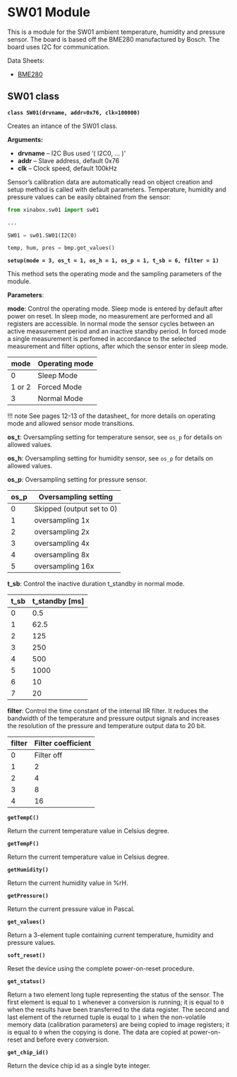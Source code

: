 # SW01 Module

This is a module for the SW01 ambient temperature, humidity and pressure sensor.
The board is based off the BME280 manufactured by Bosch.
The board uses I2C for communication.

Data Sheets:


* [BME280](https://ae-bst.resource.bosch.com/media/_tech/media/datasheets/BST-BME280_DS001-11.pdf)

## SW01 class


**`class SW01(drvname, addr=0x76, clk=100000)`**

Creates an intance of the SW01 class.


**Arguments:**

    
* **drvname** – I2C Bus used ‘( I2C0, … )’
* **addr** – Slave address, default 0x76
* **clk** – Clock speed, default 100kHz


Sensor’s calibration data are automatically read on object creation and setup method is called with default parameters. Temperature,
humidity and pressure values can be easily obtained from the sensor:

```py
from xinabox.sw01 import sw01

...

SW01 = sw01.SW01(I2C0)

temp, hum, pres = bmp.get_values()
```


**`setup(mode = 3, os_t = 1, os_h = 1, os_p = 1, t_sb = 6, filter = 1)`**

This method sets the operating mode and the sampling parameters of the module.

**Parameters**:

**mode**: Control the operating mode. Sleep mode is entered by default after power on reset. In sleep mode, no measurement are performed and all registers are accessible. In normal mode the sensor cycles between an active measurement period and an inactive standby period. In forced mode a single measurement is perfomed in accordance to the selected measurement and filter options, after which the sensor enter in sleep mode.

| mode   | Operating mode |
|--------|----------------|
| 0      | Sleep Mode     |
| 1 or 2 | Forced Mode    |
| 3      | Normal Mode    |

!!! note
	See pages 12-13 of the datasheet_ for more details on operating mode and allowed sensor mode transitions.

**os_t**: Oversampling setting for temperature sensor, see ```os_p``` for details on allowed values.

**os_h**: Oversampling setting for humidity sensor, see ```os_p``` for details on allowed values.

**os_p**: Oversampling setting for pressure sensor.

| os_p | Oversampling setting      |
|------|---------------------------|
| 0    | Skipped (output set to 0) |
| 1    | oversampling 1x           |
| 2    | oversampling 2x           |
| 3    | oversampling 4x           |
| 4    | oversampling 8x           |
| 5    | oversampling 16x          |

**t_sb**: Control the inactive duration t_standby in normal mode.

| t_sb | t_standby [ms] |
|------|----------------|
| 0    | 0.5            |
| 1    | 62.5           |
| 2    | 125            |
| 3    | 250            |
| 4    | 500            |
| 5    | 1000           |
| 6    | 10             |
| 7    | 20             |

**filter**: Control the time constant of the internal IIR filter. It reduces the bandwidth of the temperature
and pressure output signals and increases the resolution of the pressure and temperature output data to 20 bit.

| filter | Filter coefficient |
|--------|--------------------|
| 0      | Filter off         |
| 1      | 2                  |
| 2      | 4                  |
| 3      | 8                  |
| 4      | 16                 |

**`getTempC()`**

Return the current temperature value in Celsius degree.


**`getTempF()`**

Return the current temperature value in Celsius degree.


**`getHumidity()`**

Return the current humidity value in %rH.


**`getPressure()`**

Return the current pressure value in Pascal.


**`get_values()`**

Return a 3-element tuple containing current temperature, humidity and pressure values.


**`soft_reset()`**

Reset the device using the complete power-on-reset procedure.

**`get_status()`**

Return a two element long tuple representing the status of the sensor. The first element is equal to `1` whenever a conversion is running; it is equal
to `0` when the results have been transferred to the data register. The second and last element of the returned tuple is euqal to `1` when the
non-volatile memory data (calibration parameters) are being copied to image registers; it is equal to `0` when the copying is done. The data are copied
at power-on-reset and before every conversion.


**`get_chip_id()`**

Return the device chip id as a single byte integer.
<!--stackedit_data:
eyJoaXN0b3J5IjpbNzQ1MTU4NDk3XX0=
-->